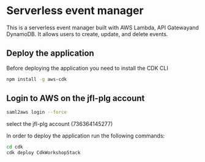 # Serverless event manager

This is a serverless event manager built with AWS Lambda, API Gatewayand  DynamoDB. It allows users to create, update, and delete events.

## Deploy the application

Before deploying the application you need to install the CDK CLI

```bash
npm install -g aws-cdk
```

## Login to AWS on the jfl-plg account 
    
```bash
saml2aws login --force
```
select the jfl-plg account (736364145277)

In order to deploy the application run the following commands:

```bash
cd cdk
cdk deploy CdkWorkshopStack
```
